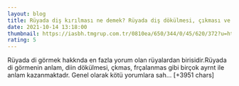 ```yaml
--- 
layout: blog
title: Rüyada diş kırılması ne demek? Rüyada diş dökülmesi, çıkması ve düşmesi ne anlama gelir?
date: 2021-10-14 13:18:00
thumbnail: https://iasbh.tmgrup.com.tr/0810ea/650/344/0/45/620/372?u=https://isbh.tmgrup.com.tr/sbh/2020/07/04/ruyada-dis-dokulmesi-nedir-ne-anlama-gelir-ruyada-dis-kirilmasi-cikmasi-dusmesi-ruya-tabirleri-1593892290359.jpg
rating: 5
---
```

Rüyada di görmek hakknda en fazla yorum olan rüyalardan birisidir.Rüyada di görmenin anlam, diin dökülmesi, çkmas, frçalanmas gibi birçok ayrnt ile anlam kazanmaktadr. Genel olarak kötü yorumlara sah… [+3951 chars]